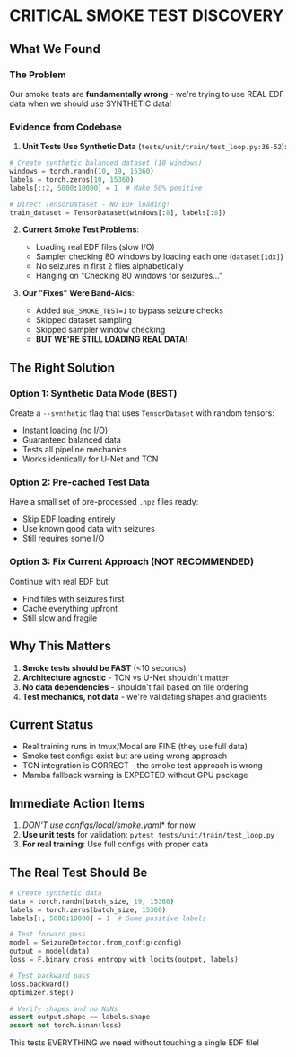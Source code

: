 # CRITICAL SMOKE TEST DISCOVERY

## What We Found

### The Problem
Our smoke tests are **fundamentally wrong** - we're trying to use REAL EDF data when we should use SYNTHETIC data!

### Evidence from Codebase

1. **Unit Tests Use Synthetic Data** (`tests/unit/train/test_loop.py:36-52`):
```python
# Create synthetic balanced dataset (10 windows)
windows = torch.randn(10, 19, 15360)
labels = torch.zeros(10, 15360)
labels[::2, 5000:10000] = 1  # Make 50% positive

# Direct TensorDataset - NO EDF loading!
train_dataset = TensorDataset(windows[:8], labels[:8])
```

2. **Current Smoke Test Problems**:
   - Loading real EDF files (slow I/O)
   - Sampler checking 80 windows by loading each one (`dataset[idx]`)
   - No seizures in first 2 files alphabetically
   - Hanging on "Checking 80 windows for seizures..."

3. **Our "Fixes" Were Band-Aids**:
   - Added `BGB_SMOKE_TEST=1` to bypass seizure checks
   - Skipped dataset sampling
   - Skipped sampler window checking
   - **BUT WE'RE STILL LOADING REAL DATA!**

## The Right Solution

### Option 1: Synthetic Data Mode (BEST)
Create a `--synthetic` flag that uses `TensorDataset` with random tensors:
- Instant loading (no I/O)
- Guaranteed balanced data
- Tests all pipeline mechanics
- Works identically for U-Net and TCN

### Option 2: Pre-cached Test Data
Have a small set of pre-processed `.npz` files ready:
- Skip EDF loading entirely
- Use known good data with seizures
- Still requires some I/O

### Option 3: Fix Current Approach (NOT RECOMMENDED)
Continue with real EDF but:
- Find files with seizures first
- Cache everything upfront
- Still slow and fragile

## Why This Matters

1. **Smoke tests should be FAST** (<10 seconds)
2. **Architecture agnostic** - TCN vs U-Net shouldn't matter
3. **No data dependencies** - shouldn't fail based on file ordering
4. **Test mechanics, not data** - we're validating shapes and gradients

## Current Status

- Real training runs in tmux/Modal are FINE (they use full data)
- Smoke test configs exist but are using wrong approach
- TCN integration is CORRECT - the smoke test approach is wrong
- Mamba fallback warning is EXPECTED without GPU package

## Immediate Action Items

1. **DON'T use configs/local/smoke*.yaml** for now
2. **Use unit tests** for validation: `pytest tests/unit/train/test_loop.py`
3. **For real training**: Use full configs with proper data

## The Real Test Should Be

```python
# Create synthetic data
data = torch.randn(batch_size, 19, 15360)
labels = torch.zeros(batch_size, 15360)
labels[:, 5000:10000] = 1  # Some positive labels

# Test forward pass
model = SeizureDetector.from_config(config)
output = model(data)
loss = F.binary_cross_entropy_with_logits(output, labels)

# Test backward pass
loss.backward()
optimizer.step()

# Verify shapes and no NaNs
assert output.shape == labels.shape
assert not torch.isnan(loss)
```

This tests EVERYTHING we need without touching a single EDF file!